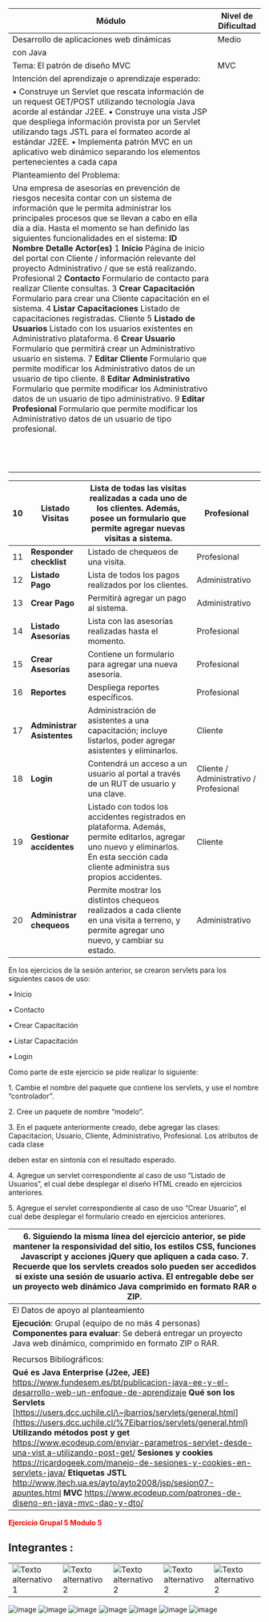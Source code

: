 | Módulo                                                                                                                                                                                                                                                                                                                                                                                                                                                                                                                                                                                                                                                                                                                                                                                                                                                                                                                                                                                                                                                                                                                                                                                                                                                      | Nivel de Dificultad |
|-------------------------------------------------------------------------------------------------------------------------------------------------------------------------------------------------------------------------------------------------------------------------------------------------------------------------------------------------------------------------------------------------------------------------------------------------------------------------------------------------------------------------------------------------------------------------------------------------------------------------------------------------------------------------------------------------------------------------------------------------------------------------------------------------------------------------------------------------------------------------------------------------------------------------------------------------------------------------------------------------------------------------------------------------------------------------------------------------------------------------------------------------------------------------------------------------------------------------------------------------------------|---------------------|
| Desarrollo de aplicaciones web dinámicas                                                                                                                                                                                                                                                                                                                                                                                                                                                                                                                                                                                                                                                                                                                                                                                                                                                                                                                                                                                                                                                                                                                                                                                                                    | Medio               |
| con Java                                                                                                                                                                                                                                                                                                                                                                                                                                                                                                                                                                                                                                                                                                                                                                                                                                                                                                                                                                                                                                                                                                                                                                                                                                                    |                     |
| Tema: El patrón de diseño MVC                                                                                                                                                                                                                                                                                                                                                                                                                                                                                                                                                                                                                                                                                                                                                                                                                                                                                                                                                                                                                                                                                                                                                                                                                               | MVC                 |
| Intención del aprendizaje o aprendizaje esperado:                                                                                                                                                                                                                                                                                                                                                                                                                                                                                                                                                                                                                                                                                                                                                                                                                                                                                                                                                                                                                                                                                                                                                                                                           |                     |
|  • Construye un Servlet que rescata información de un request GET/POST utilizando tecnología Java acorde al estándar J2EE. • Construye una vista JSP que despliega información provista por un Servlet utilizando tags JSTL para el formateo acorde al estándar J2EE. • Implementa patrón MVC en un aplicativo web dinámico separando los elementos pertenecientes a cada capa                                                                                                                                                                                                                                                                                                                                                                                                                                                                                                                                                                                                                                                                                                                                                                                                                                                                              |                     |
| Planteamiento del Problema:                                                                                                                                                                                                                                                                                                                                                                                                                                                                                                                                                                                                                                                                                                                                                                                                                                                                                                                                                                                                                                                                                                                                                                                                                                 |                     |
|   Una empresa de asesorías en prevención de riesgos necesita contar con un sistema de información que le permita administrar los principales procesos que se llevan a cabo en ella día a día.  Hasta el momento se han definido las siguientes funcionalidades en el sistema:  **ID Nombre Detalle Actor(es)** 1 **Inicio** Página de inicio del portal con Cliente / información relevante del proyecto Administrativo / que se está realizando. Profesional 2 **Contacto** Formulario de contacto para realizar Cliente consultas. 3 **Crear Capacitación** Formulario para crear una Cliente capacitación en el sistema. 4 **Listar Capacitaciones** Listado de capacitaciones registradas. Cliente 5 **Listado de Usuarios** Listado con los usuarios existentes en Administrativo plataforma. 6 **Crear Usuario** Formulario que permitirá crear un Administrativo usuario en sistema. 7 **Editar Cliente** Formulario que permite modificar los Administrativo datos de un usuario de tipo cliente. 8 **Editar Administrativo** Formulario que permite modificar los Administrativo datos de un usuario de tipo administrativo. 9 **Editar Profesional** Formulario que permite modificar los Administrativo datos de un usuario de tipo profesional. |                     |
|                                                                                                                                                                                                                                                                                                                                                                                                                                                                                                                                                                                                                                                                                                                                                                                                                                                                                                                                                                                                                                                                                                                                                                                                                                                             |                     |
|                                                                                                                                                                                                                                                                                                                                                                                                                                                                                                                                                                                                                                                                                                                                                                                                                                                                                                                                                                                                                                                                                                                                                                                                                                                             |                     |
|                                                                                                                                                                                                                                                                                                                                                                                                                                                                                                                                                                                                                                                                                                                                                                                                                                                                                                                                                                                                                                                                                                                                                                                                                                                             |                     |
|                                                                                                                                                                                                                                                                                                                                                                                                                                                                                                                                                                                                                                                                                                                                                                                                                                                                                                                                                                                                                                                                                                                                                                                                                                                             |                     |
|                                                                                                                                                                                                                                                                                                                                                                                                                                                                                                                                                                                                                                                                                                                                                                                                                                                                                                                                                                                                                                                                                                                                                                                                                                                             |                     |
|                                                                                                                                                                                                                                                                                                                                                                                                                                                                                                                                                                                                                                                                                                                                                                                                                                                                                                                                                                                                                                                                                                                                                                                                                                                             |                     |
|                                                                                                                                                                                                                                                                                                                                                                                                                                                                                                                                                                                                                                                                                                                                                                                                                                                                                                                                                                                                                                                                                                                                                                                                                                                             |                     |
|                                                                                                                                                                                                                                                                                                                                                                                                                                                                                                                                                                                                                                                                                                                                                                                                                                                                                                                                                                                                                                                                                                                                                                                                                                                             |                     |
|                                                                                                                                                                                                                                                                                                                                                                                                                                                                                                                                                                                                                                                                                                                                                                                                                                                                                                                                                                                                                                                                                                                                                                                                                                                             |                     |
|                                                                                                                                                                                                                                                                                                                                                                                                                                                                                                                                                                                                                                                                                                                                                                                                                                                                                                                                                                                                                                                                                                                                                                                                                                                             |                     |
|                                                                                                                                                                                                                                                                                                                                                                                                                                                                                                                                                                                                                                                                                                                                                                                                                                                                                                                                                                                                                                                                                                                                                                                                                                                             |                     |
|                                                                                                                                                                                                                                                                                                                                                                                                                                                                                                                                                                                                                                                                                                                                                                                                                                                                                                                                                                                                                                                                                                                                                                                                                                                             |                     |

| 10 | **Listado Visitas**            | Lista de todas las visitas realizadas a cada uno de los clientes. Además, posee un formulario que permite agregar nuevas visitas a sistema.                                             | Profesional                            |
|----|--------------------------------|-----------------------------------------------------------------------------------------------------------------------------------------------------------------------------------------|----------------------------------------|
| 11 | **Responder checklist**        | Listado de chequeos de una visita.                                                                                                                                                      | Profesional                            |
| 12 | **Listado Pago**               | Lista de todos los pagos realizados por los clientes.                                                                                                                                   | Administrativo                         |
| 13 | **Crear Pago**                 | Permitirá agregar un pago al sistema.                                                                                                                                                   | Administrativo                         |
| 14 | **Listado Asesorías**          | Lista con las asesorías realizadas hasta el momento.                                                                                                                                    | Profesional                            |
| 15 | **Crear Asesorías**            | Contiene un formulario para agregar una nueva asesoría.                                                                                                                                 | Profesional                            |
| 16 | **Reportes**                   | Despliega reportes específicos.                                                                                                                                                         | Profesional                            |
| 17 | **Administrar** **Asistentes** | Administración de asistentes a una capacitación; incluye listarlos, poder agregar asistentes y eliminarlos.                                                                             | Cliente                                |
| 18 | **Login**                      | Contendrá un acceso a un usuario al portal a través de un RUT de usuario y una clave.                                                                                                   | Cliente / Administrativo / Profesional |
| 19 | **Gestionar accidentes**       | Listado con todos los accidentes registrados en plataforma. Además, permite editarlos, agregar uno nuevo y eliminarlos. En esta sección cada cliente administra sus propios accidentes. | Cliente                                |
| 20 | **Administrar chequeos**       | Permite mostrar los distintos chequeos realizados a cada cliente en una visita a terreno, y permite agregar uno nuevo, y cambiar su estado.                                             | Administrativo                         |

En los ejercicios de la sesión anterior, se crearon servlets para los siguientes casos de uso:

• Inicio

• Contacto

• Crear Capacitación

• Listar Capacitación

• Login

Como parte de este ejercicio se pide realizar lo siguiente:

1\. Cambie el nombre del paquete que contiene los servlets, y use el nombre “controlador”.

2\. Cree un paquete de nombre “modelo”.

3\. En el paquete anteriormente creado, debe agregar las clases: Capacitacion, Usuario, Cliente, Administrativo, Profesional. Los atributos de cada clase

deben estar en sintonía con el resultado esperado.

4\. Agregue un servlet correspondiente al caso de uso “Listado de Usuarios”, el cual debe desplegar el diseño HTML creado en ejercicios anteriores.

5\. Agregue el servlet correspondiente al caso de uso “Crear Usuario”, el cual debe desplegar el formulario creado en ejercicios anteriores.

| 6. Siguiendo la misma línea del ejercicio anterior, se pide mantener la responsividad del sitio, los estilos CSS, funciones Javascript y acciones jQuery que apliquen a cada caso. 7. Recuerde que los servlets creados solo pueden ser accedidos si existe una sesión de usuario activa.   El entregable debe ser un proyecto web dinámico Java comprimido en formato RAR o ZIP.                                                                                                                                                                                                                                                                                                                                                                                                           |
|---------------------------------------------------------------------------------------------------------------------------------------------------------------------------------------------------------------------------------------------------------------------------------------------------------------------------------------------------------------------------------------------------------------------------------------------------------------------------------------------------------------------------------------------------------------------------------------------------------------------------------------------------------------------------------------------------------------------------------------------------------------------------------------------|
| El Datos de apoyo al planteamiento                                                                                                                                                                                                                                                                                                                                                                                                                                                                                                                                                                                                                                                                                                                                                          |
|   **Ejecución**: Grupal (equipo de no más 4 personas)   **Componentes para evaluar**: Se deberá entregar un proyecto Java web dinámico, comprimido en formato ZIP o RAR.                                                                                                                                                                                                                                                                                                                                                                                                                                                                                                                                                                                                                    |
|                                                                                                                                                                                                                                                                                                                                                                                                                                                                                                                                                                                                                                                                                                                                                                                             |
| Recursos Bibliográficos:                                                                                                                                                                                                                                                                                                                                                                                                                                                                                                                                                                                                                                                                                                                                                                    |
|   **Qué es Java Enterprise (J2ee, JEE)** <https://www.fundesem.es/bt/publicacion-java-ee-y-el-desarrollo-web-un-enfoque-de-aprendizaje>  **Qué son los Servlets** [https://users.dcc.uchile.cl/\~jbarrios/servlets/general.html](https://users.dcc.uchile.cl/%7Ejbarrios/servlets/general.html)  **Utilizando métodos post y get** [https://www.ecodeup.com/enviar-parametros-servlet-desde-una-vist a-utilizando-post-get/](https://www.ecodeup.com/enviar-parametros-servlet-desde-una-vist%20a-utilizando-post-get/)  **Sesiones y cookies** <https://ricardogeek.com/manejo-de-sesiones-y-cookies-en-servlets-java/>  **Etiquetas JSTL** <http://www.jtech.ua.es/ayto/ayto2008/jsp/sesion07-apuntes.html>   **MVC** <https://www.ecodeup.com/patrones-de-diseno-en-java-mvc-dao-y-dto/>


<span style="color:red">**Ejercicio Grupal 5 Modulo 5**</span>


## **Integrantes :**
<table>
  <tr>
    <td><img src="https://img.shields.io/badge/Angelica%20-%20Romero%20-%20violet?cacheSeconds=3200" alt="Texto alternativo 1"></td>
    <td><img src="https://img.shields.io/badge/Bastian%20-%20Mariangel%20-%20red?cacheSeconds=3200" alt="Texto alternativo 2"></td>
    <td><img src="https://img.shields.io/badge/Ivan%20-%20Mieres%20-%20green?cacheSeconds=3200" alt="Texto alternativo 2"></td>
    <td><img src="https://img.shields.io/badge/Patricio%20-%20Bonnin%20-%20brown?cacheSeconds=3200" alt="Texto alternativo 2"></td>
    <td><img src="https://img.shields.io/badge/Roberto%20-%20Rivas%20-%20blue?cacheSeconds=3200" alt="Texto alternativo 2"></td>

  </tr>
</table>

![image](https://github.com/RobertoRivasL/Ejercicio_Grupal_5_Modulo_5/assets/131497718/8572bccd-7cf4-466b-96ab-ab73101528f3)
![image](https://github.com/RobertoRivasL/Ejercicio_Grupal_5_Modulo_5/assets/131497718/558db3a6-7434-41b1-b186-fa7e073b40df)
![image](https://github.com/RobertoRivasL/Ejercicio_Grupal_5_Modulo_5/assets/131497718/bcdd2a18-34f2-4061-b1fb-aca0e2d45ee1)
![image](https://github.com/RobertoRivasL/Ejercicio_Grupal_5_Modulo_5/assets/131497718/2c7f7677-e931-43fd-b84e-277c1207f7f2)
![image](https://github.com/RobertoRivasL/Ejercicio_Grupal_5_Modulo_5/assets/131497718/05f12304-bfa4-493e-8250-d9bc70d66acb)
![image](https://github.com/RobertoRivasL/Ejercicio_Grupal_5_Modulo_5/assets/131497718/a04d287e-a9df-4535-811b-4a1d0ba5997d)
![image](https://github.com/RobertoRivasL/Ejercicio_Grupal_5_Modulo_5/assets/131497718/0169e297-2f10-4ab8-9dd5-f53b7b71019b)







